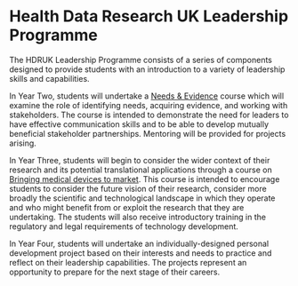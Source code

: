 # Health Data Research UK Leadership Programme

The HDRUK Leadership Programme consists of a series of components designed to provide students with an introduction to a variety of leadership skills and capabilities.

In Year Two, students will undertake a [Needs & Evidence](evidence.md) course which will examine the role of identifying needs, acquiring evidence, and working with stakeholders. The course is intended to demonstrate the need for leaders to have effective communication skills and to be able to develop mutually beneficial stakeholder partnerships. Mentoring will be provided for projects arising.

In Year Three, students will begin to consider the wider context of their research and its potential translational applications through a course on [Bringing medical devices to market](medical-devices.md). This course is intended to encourage students to consider the future vision of their research, consider more broadly the scientific and technological landscape in which they operate and who might benefit from or exploit the research that they are undertaking. The students will also receive introductory training in the regulatory and legal requirements of technology development.

In Year Four, students will undertake an individually-designed personal development project based on their interests and needs to practice and reflect on their leadership capabilities. The projects represent an opportunity to prepare for the next stage of their careers.
